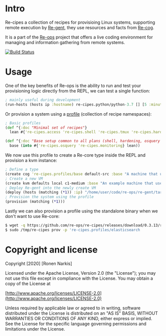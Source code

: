 # Intro

Re-cipes a collection of recipes for provisioing Linux systems, supporting remote execution by [Re-gent](https://github.com/re-ops/re-gent), they use resources and facts from  [Re-cog](https://github.com/re-ops/re-cog).

It is a part of the [Re-ops](https://re-ops.github.io/re-ops/) project that offers a live coding environment for managing and information gathering from remote systems.

[![Build Status](https://travis-ci.org/re-ops/re-cipes.png)](https://travis-ci.org/re-ops/re-cipes)

# Usage

One of the key benefits of Re-ops is the ability to run and test your provisioning logic directly from the REPL, we can test a single function:

```clojure
; mainly useful during development
(run-hosts (hosts ip :hostname) re-cipes.python/python-3.7 [] [5 :minute])
```

Or provision a system using a [profile](https://github.com/re-ops/re-cipes/blob/master/src/re_cipes/profiles.clj) (collection of recipe namespaces):

```clojure
; Basic profiles
(def ^{:doc "Minimal set of recipes"}
  lean #{'re-cipes.access 're-cipes.shell 're-cipes.tmux 're-cipes.hardening 're-cipes.cleanup})

(def ^{:doc "Base setup common to all plans (shell, hardening, osquery etc.)"}
  base (into #{'re-cipes.osquery 're-cipes.monitoring} lean))
```

We now use this profile to create a Re-core type inside the REPL and provision a kvm instance:

```clojure
; Define a type
(create cog 're-cipes.profiles/base default-src :base "A machine that uses the base profile")
; Create a new VM
(create kvm defaults local c1-medium :base "An example machine that uses the base profile")
; Deploy Re-gent into the newly create VM
(deploy (hosts (matching (*1)) :ip) "/home/user/code/re-ops/re-gent/target/re-gent")
; Provision the system using the profile
(provision (matching (*1)))
```

Lastly we can also provision a profile using the standalone binary when we don't want to use Re-core:

```bash
$ wget -q https://github.com/re-ops/re-cipes/releases/download/0.3.13/re-cipes -P /tmp
$ sudo /tmp/re-cipes prov -p 're-cipes.profiles/elasticsearch
```

# Copyright and license

Copyright [2020] [Ronen Narkis]

Licensed under the Apache License, Version 2.0 (the "License");
you may not use this file except in compliance with the License.
You may obtain a copy of the License at

  [http://www.apache.org/licenses/LICENSE-2.0](http://www.apache.org/licenses/LICENSE-2.0)

Unless required by applicable law or agreed to in writing, software
distributed under the License is distributed on an "AS IS" BASIS,
WITHOUT WARRANTIES OR CONDITIONS OF ANY KIND, either express or implied.
See the License for the specific language governing permissions and
limitations under the License.
